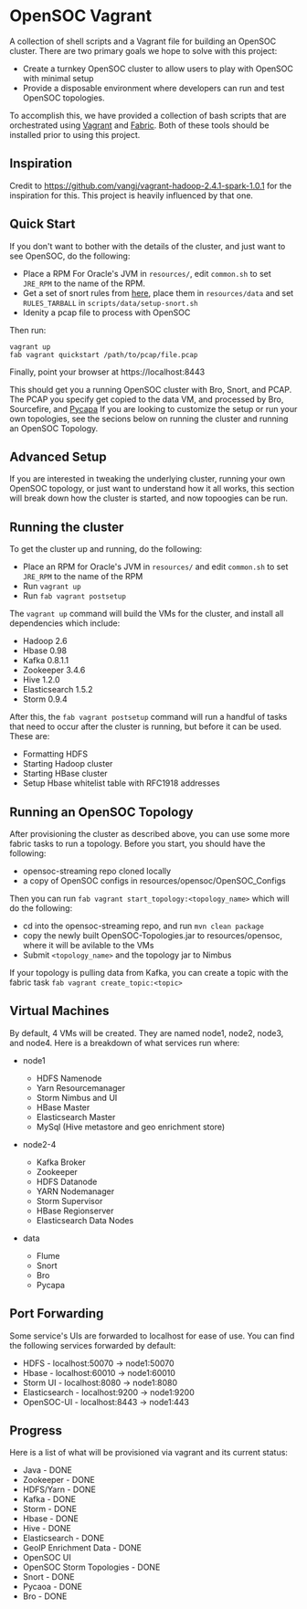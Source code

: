 # OpenSOC Vagrant

A collection of shell scripts and a Vagrant file for building an OpenSOC cluster. There are two primary goals we hope to solve with this project:

* Create a turnkey OpenSOC cluster to allow users to play with OpenSOC with minimal setup
* Provide a disposable environment where developers can run and test OpenSOC topologies.

To accomplish this, we have provided a collection of bash scripts that are orchestrated using [Vagrant](https://www.vagrantup.com/) and [Fabric](http://www.fabfile.org/). Both of these tools should be installed prior to using this project.

## Inspiration

Credit to https://github.com/vangj/vagrant-hadoop-2.4.1-spark-1.0.1 for the inspiration for this. This project is heavily influenced by that one.

## Quick Start

If you don't want to bother with the details of the cluster, and just want to see OpenSOC, do the following:

* Place a RPM For Oracle's JVM in `resources/`, edit `common.sh` to set `JRE_RPM` to the name of the RPM.
* Get a set of snort rules from [here](https://www.snort.org/downloads), place them in `resources/data` and set `RULES_TARBALL` in `scripts/data/setup-snort.sh`
* Idenity a pcap file to process with OpenSOC

Then run:

```
vagrant up
fab vagrant quickstart /path/to/pcap/file.pcap
```

Finally, point your browser at https://localhost:8443

This should get you a running OpenSOC cluster with Bro, Snort, and PCAP. The PCAP you specify get copied to the data VM, and processed by Bro, Sourcefire, and [Pycapa](https://github.com/OpenSOC/pycapa) If you are looking to customize the setup or run your own topologies, see the secions below on running the cluster and running an OpenSOC Topology.

## Advanced Setup

If you are interested in tweaking the underlying cluster, running your own OpenSOC topology, or just want to understand how it all works, this section will break down how the cluster is started, and now topoogies can be run.

## Running the cluster

To get the cluster up and running, do the following:

* Place an RPM for Oracle's JVM in `resources/` and edit `common.sh` to set `JRE_RPM` to the name of the RPM
* Run `vagrant up`
* Run `fab vagrant postsetup`

The `vagrant up` command will build the VMs for the cluster, and install all dependencies which include:

* Hadoop 2.6
* Hbase 0.98
* Kafka 0.8.1.1
* Zookeeper 3.4.6
* Hive 1.2.0
* Elasticsearch 1.5.2
* Storm 0.9.4

After this, the `fab vagrant postsetup` command will run a handful of tasks that need to occur after the cluster is running, but before it can be used. These are:

* Formatting HDFS
* Starting Hadoop cluster
* Starting HBase cluster
* Setup Hbase whitelist table with RFC1918 addresses

## Running an OpenSOC Topology

After provisioning the cluster as described above, you can use some more fabric tasks to run a topology. Before you start, you should have the following:

* opensoc-streaming repo cloned locally
* a copy of OpenSOC configs in resources/opensoc/OpenSOC_Configs

Then you can run `fab vagrant start_topology:<topology_name>` which will do the following:

* cd into the opensoc-streaming repo, and run `mvn clean package`
* copy the newly built OpenSOC-Topologies.jar to resources/opensoc, where it will be avilable to the VMs
* Submit `<topology_name>` and the topology jar to Nimbus

If your topology is pulling data from Kafka, you can create a topic with the fabric task `fab vagrant create_topic:<topic>`

## Virtual Machines

By default, 4 VMs will be created. They are named node1, node2, node3, and node4. Here is a breakdown of what services run where:

* node1
  * HDFS Namenode
  * Yarn Resourcemanager
  * Storm Nimbus and UI
  * HBase Master
  * Elasticsearch Master
  * MySql (Hive metastore and geo enrichment store)

* node2-4
  * Kafka Broker
  * Zookeeper
  * HDFS Datanode
  * YARN Nodemanager
  * Storm Supervisor
  * HBase Regionserver
  * Elasticsearch Data Nodes

* data
  * Flume
  * Snort
  * Bro
  * Pycapa

## Port Forwarding

Some service's UIs are forwarded to localhost for ease of use. You can find the following services forwarded by default:

* HDFS - localhost:50070 -> node1:50070
* Hbase - localhost:60010 -> node1:60010
* Storm UI - localhost:8080 -> node1:8080
* Elasticsearch - localhost:9200 -> node1:9200
* OpenSOC-UI - localhost:8443 -> node1:443

## Progress

Here is a list of what will be provisioned via vagrant and its current status:

* Java - DONE
* Zookeeper - DONE
* HDFS/Yarn - DONE
* Kafka - DONE
* Storm - DONE
* Hbase - DONE
* Hive - DONE
* Elasticsearch - DONE
* GeoIP Enrichment Data - DONE
* OpenSOC UI
* OpenSOC Storm Topologies - DONE
* Snort - DONE
* Pycaoa - DONE
* Bro - DONE

